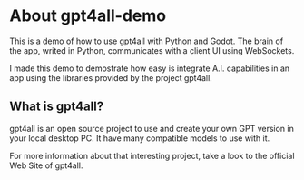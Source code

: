 # About gpt4all-demo
This is a demo of how to use gpt4all with Python and Godot. The brain of the app, writed in Python, communicates with a client UI using WebSockets.

I made this demo to demostrate how easy is integrate A.I. capabilities in an app using the libraries provided by the project gpt4all.

## What is gpt4all?
gpt4all is an open source project to use and create your own GPT version in your local desktop PC. It have many compatible models to use with it.

For more information about that interesting project, take a look to the official Web Site of gpt4all.
